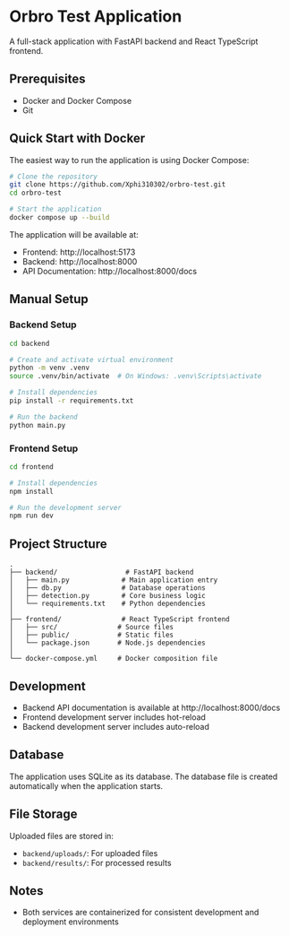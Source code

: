 # Orbro Test Application

A full-stack application with FastAPI backend and React TypeScript frontend.

## Prerequisites

- Docker and Docker Compose
- Git

## Quick Start with Docker

The easiest way to run the application is using Docker Compose:

```bash
# Clone the repository
git clone https://github.com/Xphi310302/orbro-test.git
cd orbro-test

# Start the application
docker compose up --build
```

The application will be available at:
- Frontend: http://localhost:5173
- Backend: http://localhost:8000
- API Documentation: http://localhost:8000/docs

## Manual Setup

### Backend Setup

```bash
cd backend

# Create and activate virtual environment
python -m venv .venv
source .venv/bin/activate  # On Windows: .venv\Scripts\activate

# Install dependencies
pip install -r requirements.txt

# Run the backend
python main.py
```

### Frontend Setup

```bash
cd frontend

# Install dependencies
npm install

# Run the development server
npm run dev
```

## Project Structure

```
.
├── backend/                 # FastAPI backend
│   ├── main.py             # Main application entry
│   ├── db.py               # Database operations
│   ├── detection.py        # Core business logic
│   └── requirements.txt    # Python dependencies
│
├── frontend/               # React TypeScript frontend
│   ├── src/               # Source files
│   ├── public/            # Static files
│   └── package.json       # Node.js dependencies
│
└── docker-compose.yml     # Docker composition file
```

## Development

- Backend API documentation is available at http://localhost:8000/docs
- Frontend development server includes hot-reload
- Backend development server includes auto-reload

## Database

The application uses SQLite as its database. The database file is created automatically when the application starts.

## File Storage

Uploaded files are stored in:
- `backend/uploads/`: For uploaded files
- `backend/results/`: For processed results

## Notes
- Both services are containerized for consistent development and deployment environments